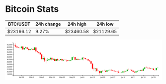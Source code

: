 # Bitcoin Stats

BTC/USDT|24h change|24h high|24h low|
|---|---|---|---|
|$23166.12|9.27%|$23460.58|$21129.65|

<img src="./chart.svg">
